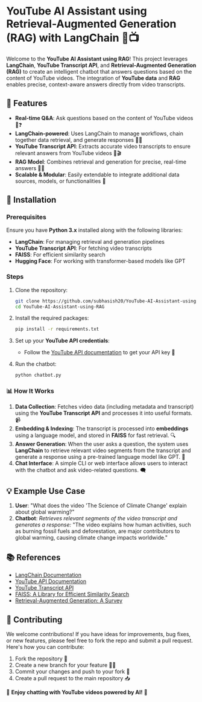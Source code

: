 
# YouTube AI Assistant using Retrieval-Augmented Generation (RAG) with LangChain 🤖📺

Welcome to the **YouTube AI Assistant using RAG**! This project leverages **LangChain**, **YouTube Transcript API**, and **Retrieval-Augmented Generation (RAG)** to create an intelligent chatbot that answers questions based on the content of YouTube videos. The integration of **YouTube data** and **RAG** enables precise, context-aware answers directly from video transcripts.

## 🚀 Features

* **Real-time Q\&A**: Ask questions based on the content of YouTube videos 🎥❓
* **LangChain-powered**: Uses LangChain to manage workflows, chain together data retrieval, and generate responses 🔗💬
* **YouTube Transcript API**: Extracts accurate video transcripts to ensure relevant answers from YouTube videos 📝🎬
* **RAG Model**: Combines retrieval and generation for precise, real-time answers 🤖💡
* **Scalable & Modular**: Easily extendable to integrate additional data sources, models, or functionalities 🌱

## 🔧 Installation

### Prerequisites

Ensure you have **Python 3.x** installed along with the following libraries:

* **LangChain**: For managing retrieval and generation pipelines
* **YouTube Transcript API**: For fetching video transcripts
* **FAISS**: For efficient similarity search
* **Hugging Face**: For working with transformer-based models like GPT

### Steps

1. Clone the repository:

   ```bash
   git clone https://github.com/subhasish20/YouTube-AI-Assistant-using-RAG.git
   cd YouTube-AI-Assistant-using-RAG
   ```

2. Install the required packages:

   ```bash
   pip install -r requirements.txt
   ```

3. Set up your **YouTube API credentials**:

   * Follow the [YouTube API documentation](https://developers.google.com/youtube/v3) to get your API key 🔑

4. Run the chatbot:

   ```bash
   python chatbot.py
   ```

### 📊 How It Works

1. **Data Collection**: Fetches video data (including metadata and transcript) using the **YouTube Transcript API** and processes it into useful formats. 📹
2. **Embedding & Indexing**: The transcript is processed into **embeddings** using a language model, and stored in **FAISS** for fast retrieval. 🔍
3. **Answer Generation**: When the user asks a question, the system uses **LangChain** to retrieve relevant video segments from the transcript and generate a response using a pre-trained language model like GPT. 💬
4. **Chat Interface**: A simple CLI or web interface allows users to interact with the chatbot and ask video-related questions. 🗨️

## 💡 Example Use Case

1. **User**: "What does the video 'The Science of Climate Change' explain about global warming?"
2. **Chatbot**: *Retrieves relevant segments of the video transcript and generates a response:*
   "The video explains how human activities, such as burning fossil fuels and deforestation, are major contributors to global warming, causing climate change impacts worldwide."

## 📚 References

* [LangChain Documentation](https://langchain.readthedocs.io/)
* [YouTube API Documentation](https://developers.google.com/youtube/v3)
* [YouTube Transcript API](https://pypi.org/project/youtube-transcript-api/)
* [FAISS: A Library for Efficient Similarity Search](https://github.com/facebookresearch/faiss)
* [Retrieval-Augmented Generation: A Survey](https://arxiv.org/abs/2005.11401)

## 🤝 Contributing

We welcome contributions! If you have ideas for improvements, bug fixes, or new features, please feel free to fork the repo and submit a pull request. Here's how you can contribute:

1. Fork the repository 🍴
2. Create a new branch for your feature 🧑‍💻
3. Commit your changes and push to your fork 🚀
4. Create a pull request to the main repository 📥


🌟 **Enjoy chatting with YouTube videos powered by AI!** 🌟

